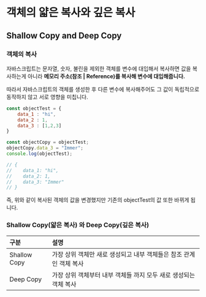 # 객체의 얇은 복사와 깊은 복사

## Shallow Copy and Deep Copy

### 객체의 복사 

 자바스크립트는 문자열, 숫자, 불린을 제외한 객체를 변수에 대입해서 복사하면 값을 복사하는게 아니라 **메모리 주소\(참조 \| Reference\)를 복사해 변수에 대입해줍니다.** 

 따라서 자바스크립트의 객체를 생성한 후 다른 변수에 복사해주어도 그 값이 독립적으로 동작하지 않고 서로 영향을 미칩니다.

```javascript
const objectTest = {
    data_1 : "hi",
    data_2 : 1,
    data_3 : [1,2,3]
}

const objectCopy = objectTest;
objectCopy.data_3 = "Immer";
console.log(objectTest);

// {
//    data_1: "hi",
//    data_2: 1,
//    data_3: "Immer"
// }
```

 즉, 위와 같이 복사된 객체의 값을 변경했지만 기존의 objectTest의 값 또한 바뀌게 됩니다.

### Shallow Copy\(얇은 복사\) 와 Deep Copy\(깊은 복사\) 

| 구분  | 설명  |
| :--- | :--- |
| Shallow Copy | 가장 상위 객체만 새로 생성되고 내부 객체들은 참조 관계인 객체 복사 |
| Deep Copy | 가장 상위 객체부터 내부 객체들 까지 모두 새로 생성되는 객체 복사  |

